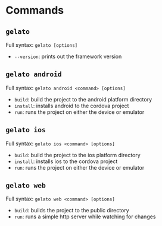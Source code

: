 # Commands

## `gelato`

Full syntax: `gelato [options]`

* `--version`: prints out the framework version

## `gelato android`

Full syntax: `gelato android <command> [options]`

* `build`: build the project to the android platform directory
* `install`: installs android to the cordova project 
* `run`: runs the project on either the device or emulator

## `gelato ios`

Full syntax: `gelato ios <command> [options]`

* `build`: build the project to the ios platform directory
* `install`: installs ios to the cordova project 
* `run`: runs the project on either the device or emulator

## `gelato web`

Full syntax: `gelato web <command> [options]`

* `build`: builds the project to the public directory
* `run`: runs a simple http server while watching for changes

